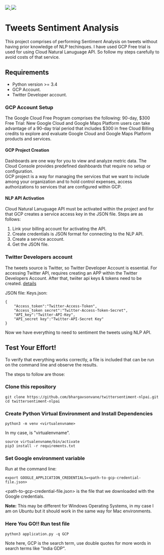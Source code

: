 <p>
  <a href="https://www.linkedin.com/in/bhargav-sonvane" target="_blank">
   <img src="https://img.shields.io/badge/linkedin-%230077B5.svg?&style=for-the-badge&logo=linkedin&logoColor=white">
 </a>
  <a href="https://opensource.org/licenses/MIT" target="_blank">
   <img src="https://img.shields.io/badge/License-MIT-yellow.svg?&style=for-the-badge&logoColor=white">
 </a>
</p>

# Tweets Sentiment Analysis

This project comprises of performing Sentiment Analysis on tweets without having prior knowledge of NLP techinques.
I have used GCP Free trial is used for using Cloud Natural Lanuguage API. So follow my steps carefully to avoid costs of that service. 


## Requirements

- Python version >= 3.4
- GCP Account.
- Twitter Developer account.


### GCP Account Setup

The Google Cloud Free Program comprises the following: 90-day, $300 Free Trial: New Google Cloud and Google Maps Platform users can take advantage of a 90-day trial period that includes $300 in free Cloud Billing credits to explore and evaluate Google Cloud and Google Maps Platform products and services.

#### GCP Project Creation

Dashboards are one way for you to view and analyze metric data. The Cloud Console provides predefined dashboards that require no setup or configuration.  
GCP project is a way for managing the services that we want to include among your organization and to hold control expenses, access authorizations to services that are configured within GCP.


#### NLP API Activation
Cloud Natural Lanuguage API must be activated within the project and for that GCP creates a service access key in the JSON file.
Steps are as follows:
1. Link your billing account for activating the API.
2. Create credentials is JSON format for connecting to the NLP API.
3. Create a service account.
4. Get the JSON file.


### Twitter Developers account

The tweets source is Twitter, so Twitter Developer Account is essential.
For accessing Twitter API, requires creating an APP within the Twitter Developers Account. After that, twiiter api keys & tokens need to be created. [details](https://developer.twitter.com/en/apps)

JSON file:
Keys.json:
```
{
    "Access_token":"Twitter-Access-Token",
    "Access_token secret":"Twitter-Access-Token-Secret",
    "API_key":"Twitter-API-Key",
    "API_secret key":"Twitter-API-Secret Key"
}
```
Now we have everything to need to sentiment the tweets using NLP API.

## Test Your Effort!

To verify that everything works correctly, a file is included that can be run on the command line and observe the results.

The steps to follow are those:

### Clone this repository

```
git clone https://github.com/bhargavsonvane/twittersentiment-nlpai.git
cd twittersentiment-nlpai
```

### Create Python Virtual Environment and Install Dependencies

```
python3 -m venv <virtualenvname>
```

In my case, <any name> is "virtualenvname".

```
source virtualenvname/bin/activate
pip3 install -r requirements.txt
```

### Set Google environment variable

Run at the command line:

```
export GOOGLE_APPLICATION_CREDENTIALS=<path-to-gcp-credential-file.json>
```

<path-to-gcp-credential-file.json> is the file that we downloaded with the Google credentials.

**Note:** This may be different for Windows Operating Systems, in my case I am on Ubuntu but it should work in the same way for Mac environments.

### Here You GO!! Run test file

```
python3 application.py -q GCP
```
Note here, GCP is the search term, use double quotes for more words in search terms like "India GDP".
